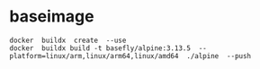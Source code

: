# baseimage

```shell
docker  buildx  create  --use
docker  buildx build -t basefly/alpine:3.13.5  --platform=linux/arm,linux/arm64,linux/amd64  ./alpine  --push
```